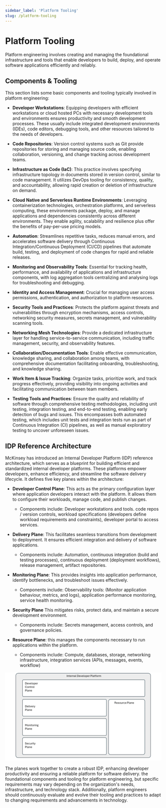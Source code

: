 ```yaml
---
sidebar_label: 'Platform Tooling'
slug: /platform-tooling
---
```


# Platform Tooling

Platform engineering involves creating and managing the foundational infrastructure and tools that enable developers to build, deploy, and operate software applications efficiently and reliably.

## Components & Tooling

This section lists some basic components and tooling typically involved in platform engineering:

-  **Developer Workstations**: Equipping developers with efficient workstations or cloud hosted PCs with necessary development tools and environments ensures productivity and smooth development processes. These usually include integrated development environments (IDEs), code editors, debugging tools, and other resources tailored to the needs of developers.

- **Code Repositories**: Version control systems such as Git provide repositories for storing and managing source code, enabling collaboration, versioning, and change tracking across development teams.

- **Infrastructure as Code (IaC)**: This practice involves specifying infrastructure topology in documents stored in version control, similar to code management. It utilizes DevOps tooling for consistency, quality, and accountability, allowing rapid creation or deletion of infrastructure on demand.

- **Cloud Native and Serverless Runtime Environments**: Leveraging containerization technologies, orchestration platforms, and serverless computing, these environments package, deploy, and manage applications and dependencies consistently across different environments. They enable agility, scalability and resilience plus offer the benefits of pay-per-use pricing models.

- **Automation**: Streamlines repetitive tasks, reduces manual errors, and accelerates software delivery through Continuous Integration/Continuous Deployment (CI/CD) pipelines that automate build, testing, and deployment of code changes for rapid and reliable releases.

- **Monitoring and Observability Tools**: Essential for tracking health, performance, and availability of applications and infrastructure components, with log aggregation tools centralizing and analysing logs for troubleshooting and debugging.

- **Identity and Access Management**: Crucial for managing user access permissions, authentication, and authorization to platform resources.

- **Security Tools and Practices**: Protects the platform against threats and vulnerabilities through encryption mechanisms, access controls, networking security measures, secrets management, and vulnerability scanning tools.

- **Networking Mesh Technologies**: Provide a dedicated infrastructure layer for handling service-to-service communication, including traffic management, security, and observability features.

- **Collaboration/Documentation Tools**: Enable effective communication, knowledge sharing, and collaboration among teams, with comprehensive documentation facilitating onboarding, troubleshooting, and knowledge sharing.

- **Work Item & Issue Tracking**: Organize tasks, prioritize work, and track progress effectively, providing visibility into ongoing activities and facilitating communication between team members.

- **Testing Tools and Practices**: Ensure the quality and reliability of software through comprehensive testing methodologies, including unit testing, integration testing, and end-to-end testing, enabling early detection of bugs and issues.  This encompasses both automated testing, which includes unit tests and integration tests run as part of Continuous Integration (CI) pipelines, as well as manual exploratory testing to uncover unforeseen issues.



## IDP Reference Architecture

McKinsey has introduced an Internal Developer Platform (IDP) reference architecture, which serves as a blueprint for building efficient and standardized internal developer platforms. These platforms empower developers, enhance efficiency, and streamline the software delivery lifecycle. It defines five key planes within the architecture:

- **Developer Control Plane**:  This  acts as the primary configuration layer where application developers interact with the platform. It allows them to configure their workloads, manage code, and publish changes.  
  - Components include:  Developer workstations and tools. code repos / version controls, workload specifications (developers define workload requirements and constraints), developer portal to access services.

- **Delivery Plane**:  This  facilitates seamless transitions from development to deployment. It ensures efficient integration and delivery of software applications.
  - Components include: Automation, continuous integration (build and testing processes), continuous deployment (deployment workflows),  release management, artifact repositories.

- **Monitoring Plane**:  This provides insights into application performance, identify bottlenecks, and troubleshoot issues effectively.
  - Components include: Observability tools: (Monitor application behaviour, metrics, and logs), application performance monitoring, service health monitoring.

- **Security Plane**  This mitigates risks, protect data, and maintain a secure development environment.
  - Components include: Secrets management, access controls, and governance policies.

- **Resource Plane**:  this manages the components necessary to run applications within the platform.
  - Components include: Compute, databases, storage, networking infrastructure, integration services (APIs, messages, events, workflow)

![](images/refarch.png)

The planes work together to create a robust IDP, enhancing developer productivity and ensuring a reliable platform for software delivery. 
the foundational components and tooling for platform engineering, but specific requirements may vary depending on the organization's needs, infrastructure, and technology stack. Additionally, platform engineers should continuously evaluate and evolve their tooling and practices to adapt to changing requirements and advancements in technology. 
